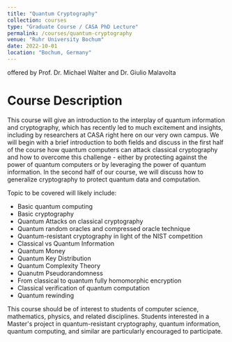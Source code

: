 ```yaml
---
title: "Quantum Cryptography"
collection: courses
type: "Graduate Course / CASA PhD Lecture"
permalink: /courses/quantum-cryptography
venue: "Ruhr University Bochum"
date: 2022-10-01
location: "Bochum, Germany"
---
```


offered by Prof. Dr. Michael Walter and Dr. Giulio Malavolta

Course Description
======

This course will give an introduction to the interplay of quantum information and cryptography, which has recently led to much excitement and insights, including by researchers at CASA right here on our very own campus.
We will begin with a brief introduction to both fields and discuss in the first half of the course how quantum computers can attack classical cryptography and how to overcome this challenge - either by protecting against the power of quantum computers or by leveraging the power of quantum information.
In the second half of our course, we will discuss how to generalize cryptography to protect quantum data and computation.

Topic to be covered will likely include:

* Basic quantum computing
* Basic cryptography
* Quantum Attacks on classical cryptography
* Quantum random oracles and compressed oracle technique
* Quantum-resistant cryptography in light of the NIST competition
* Classical vs Quantum Information
* Quantum Money
* Quantum Key Distribution
* Quantum Complexity Theory
* Quanutm Pseudorandomness
* From classical to quantum fully homomorphic encryption
* Classical verification of quantum computation
* Quantum rewinding

This course should be of interest to students of computer science, mathematics, physics, and related disciplines.
Students interested in a Master's project in quantum-resistant cryptography, quantum information, quantum computing, and similar are particularly encouraged to participate.
